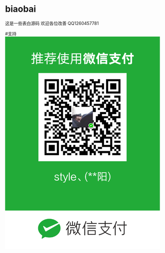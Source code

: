 # biaobai
这是一些表白源码 欢迎各位改善
QQ1260457781

#支持
![支持](https://github.com/style-404/biaobai/blob/master/mm_facetoface_collect_qrcode_1535685442547.png)
